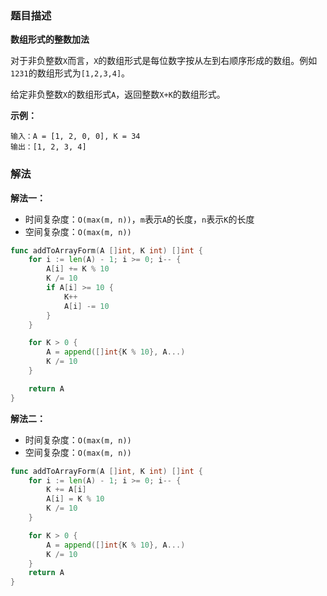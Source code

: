 ### 题目描述

**数组形式的整数加法**

对于非负整数`X`而言，`X`的数组形式是每位数字按从左到右顺序形成的数组。例如`1231`的数组形式为`[1,2,3,4]`。

给定非负整数`X`的数组形式`A`，返回整数`X+K`的数组形式。

**示例：**

```shell
输入：A = [1, 2, 0, 0], K = 34
输出：[1, 2, 3, 4]
```

### 解法

**解法一：**

- 时间复杂度：`O(max(m, n))`，`m`表示`A`的长度，`n`表示`K`的长度
- 空间复杂度：`O(max(m, n))`

```go
func addToArrayForm(A []int, K int) []int {
    for i := len(A) - 1; i >= 0; i-- {
        A[i] += K % 10
        K /= 10
        if A[i] >= 10 {
            K++
            A[i] -= 10
        }
    }

    for K > 0 {
        A = append([]int{K % 10}, A...)
        K /= 10
    }

    return A
}
```

**解法二：**

- 时间复杂度：`O(max(m, n))`
- 空间复杂度：`O(max(m, n))`

```go
func addToArrayForm(A []int, K int) []int {
    for i := len(A) - 1; i >= 0; i-- {
        K += A[i]
        A[i] = K % 10
        K /= 10
    }

    for K > 0 {
        A = append([]int{K % 10}, A...)
        K /= 10
    }
    return A
}
```